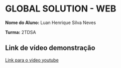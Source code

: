 # GLOBAL SOLUTION - WEB

**Nome do Aluno:**  Luan Henrique Silva Neves

**Turma:** 2TDSA



## Link de vídeo demonstração

[Link para o video youtube](https://youtu.be/Eipzl_7ng24)
